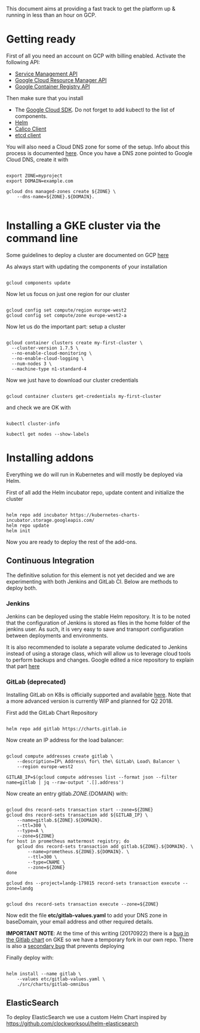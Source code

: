 This document aims at providing a fast track to get the platform up & running in less than an hour on GCP. 

# Getting ready

First of all you need an account on GCP with billing enabled. Activate the following API: 

* [Service Management API](https://console.cloud.google.com/apis/api/servicemanagement.googleapis.com/overview)
* [Google Cloud Resource Manager API](https://console.developers.google.com/apis/api/cloudresourcemanager.googleapis.com/overview)
* [Google Container Registry API](https://console.cloud.google.com/apis/api/containerregistry.googleapis.com/overview)

Then make sure that you install

* The [Google Cloud SDK](https://cloud.google.com/sdk/downloads). Do not forget to add kubectl to the list of components. 
* [Helm](https://github.com/kubernetes/helm/blob/master/docs/install.md)
* [Calico Client](https://docs.projectcalico.org/v2.4/usage/calicoctl/install-and-configuration)
* [etcd client](https://github.com/coreos/etcd/releases)

You will also need a Cloud DNS zone for some of the setup. Info about this process is documented [here](https://cloud.google.com/dns/migrating). Once you have a DNS zone pointed to Google Cloud DNS, create it with

<pre><code>
export ZONE=myproject
export DOMAIN=example.com 

gcloud dns managed-zones create ${ZONE} \
	--dns-name=${ZONE}.${DOMAIN}.

</code></pre>

# Installing a GKE cluster via the command line

Some guidelines to deploy a cluster are documented on GCP [here](https://cloud.google.com/container-engine/docs/quickstart)

As always start with updating the components of your installation

<pre><code>
gcloud components update
</code></pre>

Now let us focus on just one region for our cluster

<pre><code>
gcloud config set compute/region europe-west2
gcloud config set compute/zone europe-west2-a
</code></pre>

Now let us do the important part: setup a cluster

<pre><code>
gcloud container clusters create my-first-cluster \
  --cluster-version 1.7.5 \
  --no-enable-cloud-monitoring \
  --no-enable-cloud-logging \
  --num-nodes 3 \
  --machine-type n1-standard-4 
</code></pre>

Now we just have to download our cluster credentials

<pre><code>
gcloud container clusters get-credentials my-first-cluster
</code></pre>

and check we are OK with 

<pre><code>
kubectl cluster-info

kubectl get nodes --show-labels
</code></pre>

# Installing addons

Everything we do will run in Kubernetes and will mostly be deployed via Helm. 

First of all add the Helm incubator repo, update content and initialize the cluster 

<pre><code>
helm repo add incubator https://kubernetes-charts-incubator.storage.googleapis.com/
helm repo update
helm init 
</code></pre>

Now you are ready to deploy the rest of the add-ons. 

## Continuous Integration

The definitive solution for this element is not yet decided and we are experimenting with both Jenkins and GitLab CI. Below are methods to deploy both. 

### Jenkins

Jenkins can be deployed using the stable Helm repository. It is to be noted that the configuration of Jenkins is stored as files in the home folder of the jenkins user. As such, it is very easy to save and transport configuration between deployments and environments. 

It is also recommended to isolate a separate volume dedicated to Jenkins instead of using a storage class, which will allow us to leverage cloud tools to perform backups and changes. Google edited a nice repository to explain that part [here](https://github.com/googlecloudplatform/continuous-deployment-on-kubernetes)

### GitLab (deprecated)

Installing GitLab on K8s is officially supported and available [here](https://docs.gitlab.com/ee/install/kubernetes/gitlab_omnibus.html). Note that a more advanced version is currently WIP and planned for Q2 2018. 

First add the GitLab Chart Repository

<pre><code>
helm repo add gitlab https://charts.gitlab.io
</code></pre>

Now create an IP address for the load balancer: 

<pre><code>
gcloud compute addresses create gitlab \
	--description=IP\ Address\ for\ the\ GitLab\ Load\ Balancer \
	--region europe-west2

GITLAB_IP=$(gcloud compute addresses list --format json --filter name=gitlab | jq --raw-output '.[].address')
</code></pre>

Now create an entry gitlab.${ZONE}.${DOMAIN} with: 

<pre><code>
gcloud dns record-sets transaction start --zone=${ZONE}
gcloud dns record-sets transaction add ${GITLAB_IP} \
	--name=gitlab.${ZONE}.${DOMAIN}. 
	--ttl=300 \
	--type=A \
	--zone=${ZONE}
for host in prometheus mattermost registry; do
	gcloud dns record-sets transaction add gitlab.${ZONE}.${DOMAIN}. \
		--name=prometheus.${ZONE}.${DOMAIN}. \
		--ttl=300 \
		--type=CNAME \
		--zone=${ZONE}
done

gcloud dns --project=landg-179815 record-sets transaction execute --zone=landg


gcloud dns record-sets transaction execute --zone=${ZONE}
</code></pre>

Now edit the file **etc/gitlab-values.yaml** to add your DNS zone in baseDomain, your email address and other required details. 

**IMPORTANT NOTE**: At the time of this writing (20170922) there is a [bug in the Gitlab chart](https://gitlab.com/charts/charts.gitlab.io/issues/71) on GKE so we have a temporary fork in our own repo. 
There is also a [secondary bug](https://gitlab.com/gitlab-org/gitlab-ce/issues/35822) that prevents deploying

Finally deploy with: 

<pre><code>
helm install --name gitlab \
	--values etc/gitlab-values.yaml \
	./src/charts/gitlab-omnibus
</code></pre>

## ElasticSearch

To deploy ElasticSearch we use a custom Helm Chart inspired by https://github.com/clockworksoul/helm-elasticsearch





<pre><code>

</code></pre>






